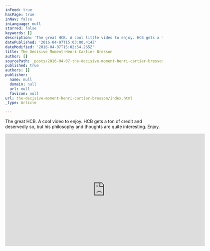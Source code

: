 ```yaml
---
inFeed: true
hasPage: true
inNav: false
inLanguage: null
starred: false
keywords: []
description: 'The great HCB. A cool little video to enjoy. HCB gets a ton of credit and deservedly so, but his philosophy and thoughts are quite interesting. Enjoy.'
datePublished: '2016-04-07T15:03:00.414Z'
dateModified: '2016-04-07T15:02:54.265Z'
title: The Decisive Moment-Henri Cartier Bresson
author: []
sourcePath: _posts/2016-04-07-the-decisive-moment-henri-cartier-bresson.md
published: true
authors: []
publisher:
  name: null
  domain: null
  url: null
  favicon: null
url: the-decisive-moment-henri-cartier-bresson/index.html
_type: Article

---
```

The great HCB. A cool video to enjoy. HCB gets a ton of credit and deservedly so, but his philosophy and thoughts are quite interesting. Enjoy.

<iframe width="640" height="360" src="https://www.youtube.com/embed/hyhMqDfmG9o" frameborder="0" allowfullscreen="allowfullscreen" style=""></iframe>